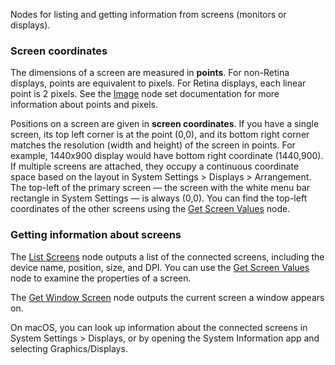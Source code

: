 Nodes for listing and getting information from screens (monitors or displays).

### Screen coordinates
The dimensions of a screen are measured in **points**. For non-Retina displays, points are equivalent to pixels. For Retina displays, each linear point is 2 pixels.  See the [Image](vuo-nodeset://vuo.image) node set documentation for more information about points and pixels.

Positions on a screen are given in **screen coordinates**. If you have a single screen, its top left corner is at the point (0,0), and its bottom right corner matches the resolution (width and height) of the screen in points. For example, 1440x900 display would have bottom right coordinate (1440,900).  If multiple screens are attached, they occupy a continuous coordinate space based on the layout in System Settings > Displays > Arrangement.  The top-left of the primary screen — the screen with the white menu bar rectangle in System Settings — is always (0,0).  You can find the top-left coordinates of the other screens using the [Get Screen Values](vuo-node://vuo.screen.get) node.

### Getting information about screens
The [List Screens](vuo-node://vuo.screen.list2) node outputs a list of the connected screens, including the device name, position, size, and DPI.  You can use the [Get Screen Values](vuo-node://vuo.screen.get) node to examine the properties of a screen.

The [Get Window Screen](vuo-node://vuo.window.get.screen) node outputs the current screen a window appears on.

On macOS, you can look up information about the connected screens in System Settings > Displays, or by opening the System Information app and selecting Graphics/Displays.
